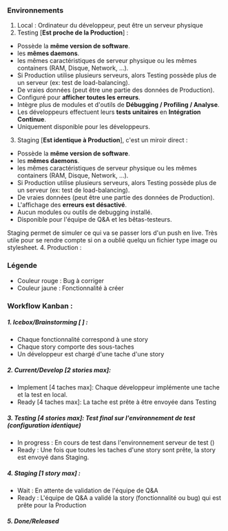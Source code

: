 
### Environnements
 1. Local : Ordinateur du développeur, peut être un serveur physique
 2. Testing [**Est proche de la Production**] :
  * Possède la **même version de software**.
  * les **mêmes daemons**.
  * les mêmes caractéristiques de serveur physique ou les mêmes containers (RAM, Disque, Network, …).
  * Si Production utilise plusieurs serveurs, alors Testing possède plus de un serveur (ex: test de load-balancing).
  * De vraies données (peut être une partie des données de Production).
  * Configuré pour **afficher toutes les erreurs**.
  * Intègre plus de modules et d'outils de **Débugging / Profiling / Analyse**.
  * Les développeurs effectuent leurs **tests unitaires** en **Intégration Continue**.
  * Uniquement disponible pour les développeurs.
 3. Staging [**Est identique à Production**], c'est un miroir direct :
  * Possède la **même version de software**.
  * les **mêmes daemons**.
  * les mêmes caractéristiques de serveur physique ou les mêmes containers (RAM, Disque, Network, …).
  * Si Production utilise plusieurs serveurs, alors Testing possède plus de un serveur (ex: test de load-balancing).
  * De vraies données (peut être une partie des données de Production).
  * L'affichage des **erreurs est désactivé**.
  * Aucun modules ou outils de debugging installé.
  * Disponible pour l'équipe de Q&A et les bêtas-testeurs.

  Staging permet de simuler ce qui va se passer lors d'un push en live. Très utile pour se rendre compte si on a oublié quelqu un fichier type image ou stylesheet.
 4. Production : 

### Légende
* Couleur rouge : Bug à corriger
* Couleur jaune : Fonctionnalité à créer

### Workflow Kanban :
##### 1. Icebox/Brainstorming [ ] :
 * Chaque fonctionnalité correspond à une story
 * Chaque story comporte des sous-taches
 * Un développeur est chargé d'une tache d'une story

##### 2. Current/Develop [2 stories max]:
 * Implement [4 taches max]: Chaque développeur implémente une tache et la test en local.
 * Ready [4 taches max]: La tache est prête à être envoyée dans Testing

##### 3. Testing [4 stories max]: Test final sur l'environnement de test (configuration identique)
 * In progress : En cours de test dans l'environnement serveur de test ()
 * Ready : Une fois que toutes les taches d'une story sont prête, la story est envoyé dans Staging.

##### 4. Staging [1 story max] :
 * Wait : En attente de validation de l'équipe de Q&A
 * Ready : L'équipe de Q&A a validé la story (fonctionnalité ou bug) qui est prête pour la Production

##### 5. Done/Released